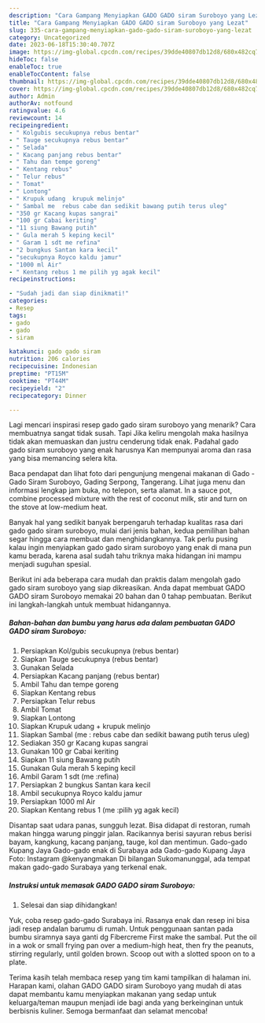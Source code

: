 ```yaml
---
description: "Cara Gampang Menyiapkan GADO GADO siram Suroboyo yang Lezat"
title: "Cara Gampang Menyiapkan GADO GADO siram Suroboyo yang Lezat"
slug: 335-cara-gampang-menyiapkan-gado-gado-siram-suroboyo-yang-lezat
category: Uncategorized
date: 2023-06-18T15:30:40.707Z
image: https://img-global.cpcdn.com/recipes/39dde40807db12d8/680x482cq70/gado-gado-siram-suroboyo-foto-resep-utama.jpg
hideToc: false
enableToc: true
enableTocContent: false
thumbnail: https://img-global.cpcdn.com/recipes/39dde40807db12d8/680x482cq70/gado-gado-siram-suroboyo-foto-resep-utama.jpg
cover: https://img-global.cpcdn.com/recipes/39dde40807db12d8/680x482cq70/gado-gado-siram-suroboyo-foto-resep-utama.jpg
author: Admin
authorAv: notfound
ratingvalue: 4.6
reviewcount: 14
recipeingredient:
- " Kolgubis secukupnya rebus bentar"
- " Tauge secukupnya rebus bentar"
- " Selada"
- " Kacang panjang rebus bentar"
- " Tahu dan tempe goreng"
- " Kentang rebus"
- " Telur rebus"
- " Tomat"
- " Lontong"
- " Krupuk udang  krupuk melinjo"
- " Sambal me  rebus cabe dan sedikit bawang putih terus uleg"
- "350 gr Kacang kupas sangrai"
- "100 gr Cabai keriting"
- "11 siung Bawang putih"
- " Gula merah 5 keping kecil"
- " Garam 1 sdt me refina"
- "2 bungkus Santan kara kecil"
- "secukupnya Royco kaldu jamur"
- "1000 ml Air"
- " Kentang rebus 1 me pilih yg agak kecil"
recipeinstructions:

- "Sudah jadi dan siap dinikmati!"
categories:
- Resep
tags:
- gado
- gado
- siram

katakunci: gado gado siram 
nutrition: 206 calories
recipecuisine: Indonesian
preptime: "PT15M"
cooktime: "PT44M"
recipeyield: "2"
recipecategory: Dinner

---
```



Lagi mencari inspirasi resep gado gado siram suroboyo yang menarik? Cara membuatnya sangat tidak susah. Tapi Jika keliru mengolah maka hasilnya tidak akan memuaskan dan justru cenderung tidak enak. Padahal gado gado siram suroboyo yang enak harusnya Kan mempunyai aroma dan rasa yang bisa memancing selera kita.


Baca pendapat dan lihat foto dari pengunjung mengenai makanan di Gado - Gado Siram Suroboyo, Gading Serpong, Tangerang. Lihat juga menu dan informasi lengkap jam buka, no telepon, serta alamat. In a sauce pot, combine processed mixture with the rest of coconut milk, stir and turn on the stove at low-medium heat.

Banyak hal yang sedikit banyak berpengaruh terhadap kualitas rasa dari gado gado siram suroboyo, mulai dari jenis bahan, kedua pemilihan bahan segar hingga cara membuat dan menghidangkannya. Tak perlu pusing kalau ingin menyiapkan gado gado siram suroboyo yang enak di mana pun kamu berada, karena asal sudah tahu triknya maka hidangan ini mampu menjadi suguhan spesial.


Berikut ini ada beberapa cara mudah dan praktis dalam mengolah gado gado siram suroboyo yang siap dikreasikan. Anda dapat membuat GADO GADO siram Suroboyo memakai 20 bahan dan 0 tahap pembuatan. Berikut ini langkah-langkah untuk membuat hidangannya.

<!--inarticleads1-->

##### Bahan-bahan dan bumbu yang harus ada dalam pembuatan GADO GADO siram Suroboyo:

1. Persiapkan  Kol/gubis secukupnya (rebus bentar)
1. Siapkan  Tauge secukupnya (rebus bentar)
1. Gunakan  Selada
1. Persiapkan  Kacang panjang (rebus bentar)
1. Ambil  Tahu dan tempe goreng
1. Siapkan  Kentang rebus
1. Persiapkan  Telur rebus
1. Ambil  Tomat
1. Siapkan  Lontong
1. Siapkan  Krupuk udang + krupuk melinjo
1. Siapkan  Sambal (me : rebus cabe dan sedikit bawang putih terus uleg)
1. Sediakan 350 gr Kacang kupas sangrai
1. Gunakan 100 gr Cabai keriting
1. Siapkan 11 siung Bawang putih
1. Gunakan  Gula merah 5 keping kecil
1. Ambil  Garam 1 sdt (me :refina)
1. Persiapkan 2 bungkus Santan kara kecil
1. Ambil secukupnya Royco kaldu jamur
1. Persiapkan 1000 ml Air
1. Siapkan  Kentang rebus 1 (me :pilih yg agak kecil)


Disantap saat udara panas, sungguh lezat. Bisa didapat di restoran, rumah makan hingga warung pinggir jalan. Racikannya berisi sayuran rebus berisi bayam, kangkung, kacang panjang, tauge, kol dan mentimun. Gado-gado Kupang Jaya Gado-gado enak di Surabaya ada Gado-gado Kupang Jaya Foto: Instagram @kenyangmakan Di bilangan Sukomanunggal, ada tempat makan gado-gado Surabaya yang terkenal enak. 

<!--inarticleads2-->

##### Instruksi untuk memasak GADO GADO siram Suroboyo:


1. Selesai dan siap dihidangkan!

Yuk, coba resep gado-gado Surabaya ini. Rasanya enak dan resep ini bisa jadi resep andalan barumu di rumah. Untuk penggunaan santan pada bumbu siramnya saya ganti dg Fibercreme First make the sambal. Put the oil in a wok or small frying pan over a medium-high heat, then fry the peanuts, stirring regularly, until golden brown. Scoop out with a slotted spoon on to a plate. 

Terima kasih telah membaca resep yang tim kami tampilkan di halaman ini. Harapan kami, olahan GADO GADO siram Suroboyo yang mudah di atas dapat membantu kamu menyiapkan makanan yang sedap untuk keluarga/teman maupun menjadi ide bagi anda yang berkeinginan untuk berbisnis kuliner. Semoga bermanfaat dan selamat mencoba!
